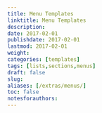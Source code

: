 ```yaml
---
title: Menu Templates
linktitle: Menu Templates
description:
date: 2017-02-01
publishdate: 2017-02-01
lastmod: 2017-02-01
weight:
categories: [templates]
tags: [lists,sections,menus]
draft: false
slug:
aliases: [/extras/menus/]
toc: false
notesforauthors:
---
```


